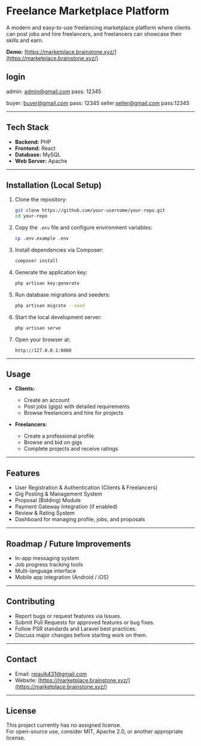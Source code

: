 # Freelance Marketplace Platform

A modern and easy-to-use freelancing marketplace platform where clients can post jobs and hire freelancers, and freelancers can showcase their skills and earn.

**Demo:** [https://marketplace.brainstone.xyz/](https://marketplace.brainstone.xyz/)

## login

admin: admin@gmail.com
pass: 12345

buyer: buyer@gmail.com
pass: 12345
seller:seller@gmail.com
pass:12345

---

## Tech Stack

- **Backend:** PHP
- **Frontend:** React
- **Database:** MySQL
- **Web Server:** Apache

---

## Installation (Local Setup)

1. Clone the repository:

   ```bash
   git clone https://github.com/your-username/your-repo.git
   cd your-repo
   ```

2. Copy the `.env` file and configure environment variables:

   ```bash
   cp .env.example .env
   ```

3. Install dependencies via Composer:

   ```bash
   composer install
   ```

4. Generate the application key:

   ```bash
   php artisan key:generate
   ```

5. Run database migrations and seeders:

   ```bash
   php artisan migrate --seed
   ```

6. Start the local development server:

   ```bash
   php artisan serve
   ```

7. Open your browser at:

   ```
   http://127.0.0.1:8000
   ```

---

## Usage

- **Clients:**

  - Create an account
  - Post jobs (gigs) with detailed requirements
  - Browse freelancers and hire for projects

- **Freelancers:**
  - Create a professional profile
  - Browse and bid on gigs
  - Complete projects and receive ratings

---

## Features

- User Registration & Authentication (Clients & Freelancers)
- Gig Posting & Management System
- Proposal (Bidding) Module
- Payment Gateway Integration (if enabled)
- Review & Rating System
- Dashboard for managing profile, jobs, and proposals

---

## Roadmap / Future Improvements

- In-app messaging system
- Job progress tracking tools
- Multi-language interface
- Mobile app integration (Android / iOS)

---

## Contributing

- Report bugs or request features via Issues.
- Submit Pull Requests for approved features or bug fixes.
- Follow PSR standards and Laravel best practices.
- Discuss major changes before starting work on them.

---

## Contact

- Email: rejaulk431@gmail.com
- Website: [https://marketplace.brainstone.xyz/](https://marketplace.brainstone.xyz/)

---

## License

This project currently has no assigned license.  
For open-source use, consider MIT, Apache 2.0, or another appropriate license.
